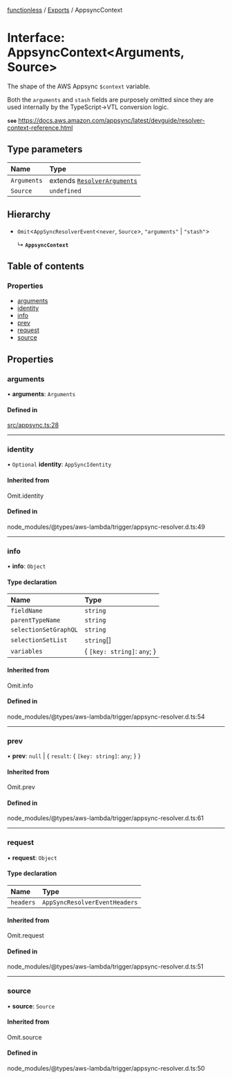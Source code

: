 [functionless](../README.md) / [Exports](../modules.md) / AppsyncContext

# Interface: AppsyncContext<Arguments, Source\>

The shape of the AWS Appsync `$context` variable.

Both the `arguments` and `stash` fields are purposely omitted since they are used internally
by the TypeScript->VTL conversion logic.

**`see`** https://docs.aws.amazon.com/appsync/latest/devguide/resolver-context-reference.html

## Type parameters

| Name | Type |
| :------ | :------ |
| `Arguments` | extends [`ResolverArguments`](ResolverArguments.md) |
| `Source` | `undefined` |

## Hierarchy

- `Omit`<`AppSyncResolverEvent`<`never`, `Source`\>, ``"arguments"`` \| ``"stash"``\>

  ↳ **`AppsyncContext`**

## Table of contents

### Properties

- [arguments](AppsyncContext.md#arguments)
- [identity](AppsyncContext.md#identity)
- [info](AppsyncContext.md#info)
- [prev](AppsyncContext.md#prev)
- [request](AppsyncContext.md#request)
- [source](AppsyncContext.md#source)

## Properties

### arguments

• **arguments**: `Arguments`

#### Defined in

[src/appsync.ts:28](https://github.com/sam-goodwin/functionless/blob/261ad48/src/appsync.ts#L28)

___

### identity

• `Optional` **identity**: `AppSyncIdentity`

#### Inherited from

Omit.identity

#### Defined in

node_modules/@types/aws-lambda/trigger/appsync-resolver.d.ts:49

___

### info

• **info**: `Object`

#### Type declaration

| Name | Type |
| :------ | :------ |
| `fieldName` | `string` |
| `parentTypeName` | `string` |
| `selectionSetGraphQL` | `string` |
| `selectionSetList` | `string`[] |
| `variables` | { `[key: string]`: `any`;  } |

#### Inherited from

Omit.info

#### Defined in

node_modules/@types/aws-lambda/trigger/appsync-resolver.d.ts:54

___

### prev

• **prev**: ``null`` \| { `result`: { `[key: string]`: `any`;  }  }

#### Inherited from

Omit.prev

#### Defined in

node_modules/@types/aws-lambda/trigger/appsync-resolver.d.ts:61

___

### request

• **request**: `Object`

#### Type declaration

| Name | Type |
| :------ | :------ |
| `headers` | `AppSyncResolverEventHeaders` |

#### Inherited from

Omit.request

#### Defined in

node_modules/@types/aws-lambda/trigger/appsync-resolver.d.ts:51

___

### source

• **source**: `Source`

#### Inherited from

Omit.source

#### Defined in

node_modules/@types/aws-lambda/trigger/appsync-resolver.d.ts:50
